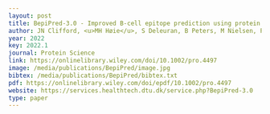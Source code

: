 ```yaml
--- 
layout: post
title: BepiPred-3.0 - Improved B-cell epitope prediction using protein language models
author: JN Clifford, <u>MH Høie</u>, S Deleuran, B Peters, M Nielsen, P Marcatili
year: 2022
key: 2022.1
journal: Protein Science
link: https://onlinelibrary.wiley.com/doi/10.1002/pro.4497
image: /media/publications/BepiPred/image.jpg
bibtex: /media/publications/BepiPred/bibtex.txt
pdf: https://onlinelibrary.wiley.com/doi/epdf/10.1002/pro.4497
website: https://services.healthtech.dtu.dk/service.php?BepiPred-3.0
type: paper
---
```

